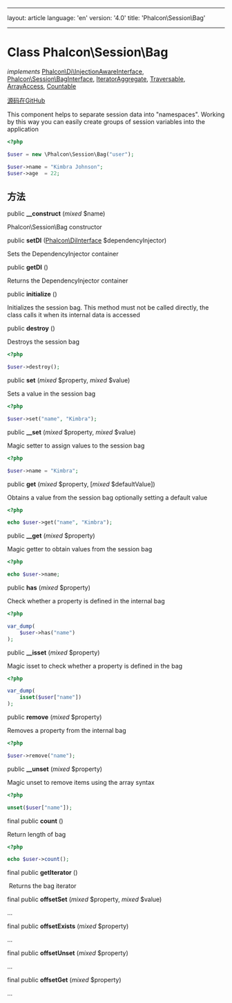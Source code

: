 * * *

layout: article language: 'en' version: '4.0' title: 'Phalcon\Session\Bag'

* * *

# Class **Phalcon\Session\Bag**

*implements* [Phalcon\Di\InjectionAwareInterface](/4.0/en/api/Phalcon_Di_InjectionAwareInterface), [Phalcon\Session\BagInterface](/4.0/en/api/Phalcon_Session_BagInterface), [IteratorAggregate](https://php.net/manual/en/class.iteratoraggregate.php), [Traversable](https://php.net/manual/en/class.traversable.php), [ArrayAccess](https://php.net/manual/en/class.arrayaccess.php), [Countable](https://php.net/manual/en/class.countable.php)

<a href="https://github.com/phalcon/cphalcon/tree/v4.0.0/phalcon/session/bag.zep" class="btn btn-default btn-sm">源码在GitHub</a>

This component helps to separate session data into "namespaces". Working by this way you can easily create groups of session variables into the application

```php
<?php

$user = new \Phalcon\Session\Bag("user");

$user->name = "Kimbra Johnson";
$user->age  = 22;

```

## 方法

public **__construct** (*mixed* $name)

Phalcon\Session\Bag constructor

public **setDI** ([Phalcon\DiInterface](/4.0/en/api/Phalcon_DiInterface) $dependencyInjector)

Sets the DependencyInjector container

public **getDI** ()

Returns the DependencyInjector container

public **initialize** ()

Initializes the session bag. This method must not be called directly, the class calls it when its internal data is accessed

public **destroy** ()

Destroys the session bag

```php
<?php

$user->destroy();

```

public **set** (*mixed* $property, *mixed* $value)

Sets a value in the session bag

```php
<?php

$user->set("name", "Kimbra");

```

public **__set** (*mixed* $property, *mixed* $value)

Magic setter to assign values to the session bag

```php
<?php

$user->name = "Kimbra";

```

public **get** (*mixed* $property, [*mixed* $defaultValue])

Obtains a value from the session bag optionally setting a default value

```php
<?php

echo $user->get("name", "Kimbra");

```

public **__get** (*mixed* $property)

Magic getter to obtain values from the session bag

```php
<?php

echo $user->name;

```

public **has** (*mixed* $property)

Check whether a property is defined in the internal bag

```php
<?php

var_dump(
    $user->has("name")
);

```

public **__isset** (*mixed* $property)

Magic isset to check whether a property is defined in the bag

```php
<?php

var_dump(
    isset($user["name"])
);

```

public **remove** (*mixed* $property)

Removes a property from the internal bag

```php
<?php

$user->remove("name");

```

public **__unset** (*mixed* $property)

Magic unset to remove items using the array syntax

```php
<?php

unset($user["name"]);

```

final public **count** ()

Return length of bag

```php
<?php

echo $user->count();

```

final public **getIterator** ()

 Returns the bag iterator

final public **offsetSet** (*mixed* $property, *mixed* $value)

...

final public **offsetExists** (*mixed* $property)

...

final public **offsetUnset** (*mixed* $property)

...

final public **offsetGet** (*mixed* $property)

...